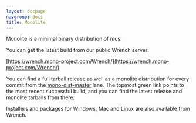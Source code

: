 ```yaml
---
layout: docpage
navgroup: docs
title: Monolite
---
```


Monolite is a minimal binary distribution of mcs.

You can get the latest build from our public Wrench server:

[https://wrench.mono-project.com/Wrench/](https://wrench.mono-project.com/Wrench/)

You can find a full tarball release as well as a monolite distribution for every commit from the [mono-dist-master](https://wrench.mono-project.com/Wrench/index.aspx?lane=mono-dist-master) lane. The topmost green link points to the most recent successful build, and you can find the latest release and monolite tarballs from there.

Installers and packages for Windows, Mac and Linux are also available from Wrench.

